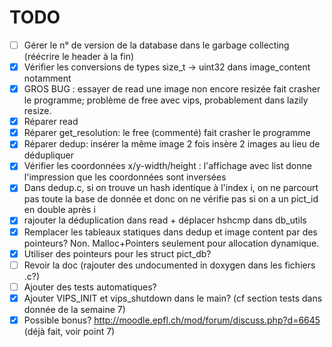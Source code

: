 # TODO

- [ ] Gérer le n° de version de la database dans le garbage collecting (réécrire le header à la fin)
- [x] Vérifier les conversions de types size_t -> uint32 dans image_content notamment
- [x] GROS BUG : essayer de read une image non encore resizée fait crasher le programme;
      problème de free avec vips, probablement dans lazily resize.
- [x] Réparer read
- [x] Réparer get_resolution: le free (commenté) fait crasher le programme
- [x] Réparer dedup: insérer la même image 2 fois insère 2 images au lieu de dédupliquer
- [x] Vérifier les coordonnées x/y-width/height : l'affichage avec list donne l'impression que les
  coordonnées sont inversées
- [x] Dans dedup.c, si on trouve un hash identique à l'index i, on ne parcourt pas toute
  la base de donnée et donc on ne vérifie pas si on a un pict_id en double après i
- [x] rajouter la déduplication dans read + déplacer hshcmp dans db_utils
- [x] Remplacer les tableaux statiques dans dedup et image content par des pointeurs? Non. Malloc+Pointers seulement pour allocation dynamique.
- [x] Utiliser des pointeurs pour les struct pict_db?
- [ ] Revoir la doc (rajouter des undocumented in doxygen dans les fichiers .c?)
- [ ] Ajouter des tests automatiques?
- [x] Ajouter VIPS_INIT et vips_shutdown dans le main? (cf section tests dans donnée de la semaine 7)
- [x] Possible bonus? http://moodle.epfl.ch/mod/forum/discuss.php?d=6645 (déjà fait, voir point 7)
